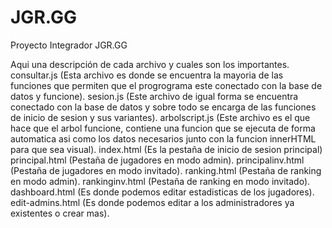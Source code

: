 # JGR.GG
Proyecto Integrador JGR.GG

Aqui una descripción de cada archivo y cuales son los importantes.
consultar.js (Esta archivo es donde se encuentra la mayoria de las funciones que permiten que el progrograma este conectado con la base de datos y funcione).
sesion.js (Este archivo de igual forma se encuentra conectado con la base de datos y sobre todo se encarga de las funciones de inicio de sesion y sus variantes).
arbolscript.js (Este archivo es el que hace que el arbol funcione, contiene una funcion que se ejecuta de forma automatica asi como los datos necesarios junto con la funcion innerHTML para que sea visual).
index.html (Es la pestaña de inicio de sesion principal)
principal.html (Pestaña de jugadores en modo admin).
principalinv.html (Pestaña de jugadores en modo invitado).
ranking.html (Pestaña de ranking en modo admin).
rankinginv.html (Pestaña de ranking en modo invitado).
dashboard.html (Es donde podemos editar estadisticas de los jugadores).
edit-admins.html (Es donde podemos editar a los administradores ya existentes o crear mas).

<!--APARECEN MAS ARCHIVOS .html QUE SON PARA CADA PERFIL DE CADA JUGADOR y ademas carpetas como estilos o scripts que es para que la aplicación tenga diseño o sea mas dinamica-->
